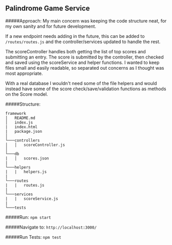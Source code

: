 ## Palindrome Game Service

#####Approach:
My main concern was keeping the code structure neat, for my own sanity and for future development. 

If a new endpoint needs adding in the future, this can be added to `/routes/routes.js` and the controller/services updated to handle the rest.

The scoreController handles both getting the list of top scores and submitting an entry. The score is submitted by the controller, then checked and saved using the scoreService and helper functions. I wanted to keep files small and easily readable, so separated out concerns as I thought was most appropriate.

With a real database I wouldn't need some of the file helpers and would instead have some of the score check/save/validation functions as methods on the Score model.

#####Structure:
```
framework
│   README.md
│   index.js
|   index.html
|   package.json
│
└───controllers
│   │   scoreController.js
│   
└───db
|   │   scores.json
|
└───helpers
|   |   helpers.js
|
└───routes
|   |   routes.js
|
└───services
|   |   scoreService.js
|
└───tests
```

#####Run:
`npm start`

#####Navigate to:
`http://localhost:3000/`

#####Run Tests: 
`npm test`